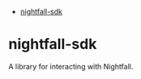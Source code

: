 <!-- START doctoc generated TOC please keep comment here to allow auto update -->
<!-- DON'T EDIT THIS SECTION, INSTEAD RE-RUN doctoc TO UPDATE -->

- [nightfall-sdk](#nightfall-sdk)

<!-- END doctoc generated TOC please keep comment here to allow auto update -->

# nightfall-sdk

A library for interacting with Nightfall.
